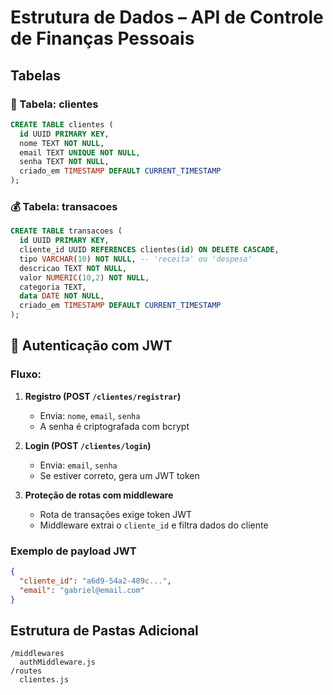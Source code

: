 
# Estrutura de Dados – API de Controle de Finanças Pessoais

## Tabelas

### 🧑 Tabela: clientes

```sql
CREATE TABLE clientes (
  id UUID PRIMARY KEY,
  nome TEXT NOT NULL,
  email TEXT UNIQUE NOT NULL,
  senha TEXT NOT NULL,
  criado_em TIMESTAMP DEFAULT CURRENT_TIMESTAMP
);
```

### 💰 Tabela: transacoes

```sql
CREATE TABLE transacoes (
  id UUID PRIMARY KEY,
  cliente_id UUID REFERENCES clientes(id) ON DELETE CASCADE,
  tipo VARCHAR(10) NOT NULL, -- 'receita' ou 'despesa'
  descricao TEXT NOT NULL,
  valor NUMERIC(10,2) NOT NULL,
  categoria TEXT,
  data DATE NOT NULL,
  criado_em TIMESTAMP DEFAULT CURRENT_TIMESTAMP
);
```

## 🔐 Autenticação com JWT

### Fluxo:

1. **Registro (POST `/clientes/registrar`)**
   - Envia: `nome`, `email`, `senha`
   - A senha é criptografada com bcrypt

2. **Login (POST `/clientes/login`)**
   - Envia: `email`, `senha`
   - Se estiver correto, gera um JWT token

3. **Proteção de rotas com middleware**
   - Rota de transações exige token JWT
   - Middleware extrai o `cliente_id` e filtra dados do cliente

### Exemplo de payload JWT

```json
{
  "cliente_id": "a6d9-54a2-489c...",
  "email": "gabriel@email.com"
}
```

## Estrutura de Pastas Adicional

```
/middlewares
  authMiddleware.js
/routes
  clientes.js
```
